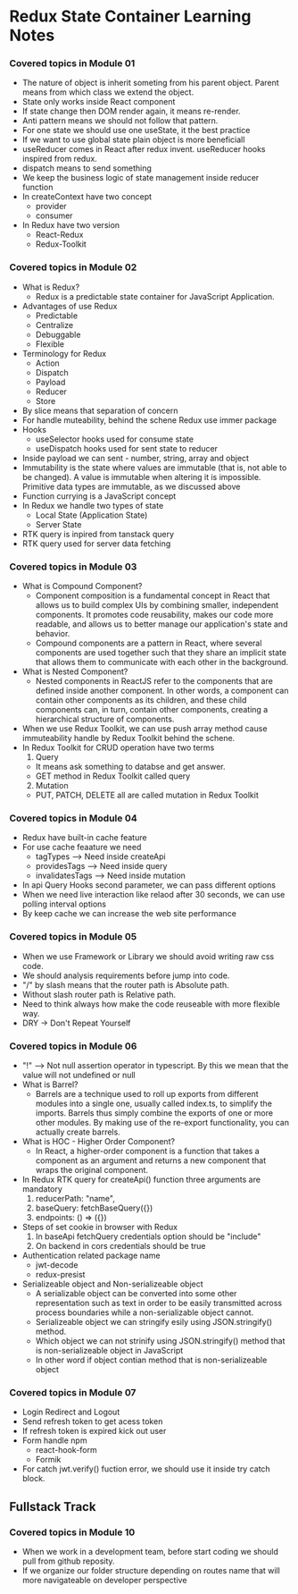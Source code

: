 # Redux State Container Learning Notes

### Covered topics in Module 01

- The nature of object is inherit someting from his parent object. Parent means from which class we extend the object.
- State only works inside React component
- If state change then DOM render again, it means re-render.
- Anti pattern means we should not follow that pattern.
- For one state we should use one useState, it the best practice
- If we want to use global state plain object is more beneficiall
- useReducer comes in React after redux invent. useReducer hooks inspired from redux.
- dispatch means to send something
- We keep the business logic of state management inside reducer function
- In createContext have two concept
  - provider
  - consumer
- In Redux have two version
  - React-Redux
  - Redux-Toolkit

### Covered topics in Module 02

- What is Redux?
  - Redux is a predictable state container for JavaScript Application.
- Advantages of use Redux
  - Predictable
  - Centralize
  - Debuggable
  - Flexible
- Terminology for Redux
  - Action
  - Dispatch
  - Payload
  - Reducer
  - Store
- By slice means that separation of concern
- For handle muteability, behind the schene Redux use immer package
- Hooks
  - useSelector hooks used for consume state
  - useDispatch hooks used for sent state to reducer
- Inside payload we can sent - number, string, array and object
- Immutability is the state where values are immutable (that is, not able to be changed). A value is immutable when altering it is impossible. Primitive data types are immutable, as we discussed above
- Function currying is a JavaScript concept
- In Redux we handle two types of state
  - Local State (Application State)
  - Server State
- RTK query is inpired from tanstack query
- RTK query used for server data fetching

### Covered topics in Module 03

- What is Compound Component?
  - Component composition is a fundamental concept in React that allows us to build complex UIs by combining smaller, independent components. It promotes code reusability, makes our code more readable, and allows us to better manage our application's state and behavior.
  - Compound components are a pattern in React, where several components are used together such that they share an implicit state that allows them to communicate with each other in the background.
- What is Nested Component?
  - Nested components in ReactJS refer to the components that are defined inside another component. In other words, a component can contain other components as its children, and these child components can, in turn, contain other components, creating a hierarchical structure of components.
- When we use Redux Toolkit, we can use push array method cause immuteability handle by Redux Toolkit behind the schene.
- In Redux Toolkit for CRUD operation have two terms
  1. Query
  - It means ask something to databse and get answer.
  - GET method in Redux Toolkit called query
  2. Mutation
  - PUT, PATCH, DELETE all are called mutation in Redux Toolkit

### Covered topics in Module 04

- Redux have built-in cache feature
- For use cache feaature we need
  - tagTypes --> Need inside createApi
  - providesTags --> Need inside query
  - invalidatesTags --> Need inside mutation
- In api Query Hooks second parameter, we can pass different options
- When we need live interaction like relaod after 30 seconds, we can use polling interval options
- By keep cache we can increase the web site performance

### Covered topics in Module 05

- When we use Framework or Library we should avoid writing raw css code.
- We should analysis requirements before jump into code.
- "/" by slash means that the router path is Absolute path.
- Without slash router path is Relative path.
- Need to think always how make the code reuseable with more flexible way.
- DRY -> Don't Repeat Yourself

### Covered topics in Module 06

- "!" --> Not null assertion operator in typescript. By this we mean that the value will not undefined or null
- What is Barrel?
  - Barrels are a technique used to roll up exports from different modules into a single one, usually called index.ts, to simplify the imports. Barrels thus simply combine the exports of one or more other modules. By making use of the re-export functionality, you can actually create barrels.
- What is HOC - Higher Order Component?
  - In React, a higher-order component is a function that takes a component as an argument and returns a new component that wraps the original component.
- In Redux RTK query for createApi() function three arguments are mandatory
  1. reducerPath: "name",
  2. baseQuery: fetchBaseQuery({})
  3. endpoints: () => ({})
- Steps of set cookie in browser with Redux
  1. In baseApi fetchQuery credentials option should be "include"
  2. On backend in cors credentials should be true
- Authentication related package name
  - jwt-decode
  - redux-presist
- Serializeable object and Non-serializeable object
  - A serializable object can be converted into some other representation such as text in order to be easily transmitted across process boundaries while a non-serializable object cannot.
  - Serializeable object we can stringify esily using JSON.stringify() method.
  - Which object we can not strinify using JSON.stringify() method that is non-serializeable object in JavaScript
  - In other word if object contian method that is non-serializeable object

### Covered topics in Module 07

- Login Redirect and Logout
- Send refresh token to get acess token
- If refresh token is expired kick out user
- Form handle npm
  - react-hook-form
  - Formik
- For catch jwt.verify() fuction error, we should use it inside try catch block.

## Fullstack Track

### Covered topics in Module 10

- When we work in a development team, before start coding we should pull from github reposity.
- If we organize our folder structure depending on routes name that will more navigateable on developer perspective

